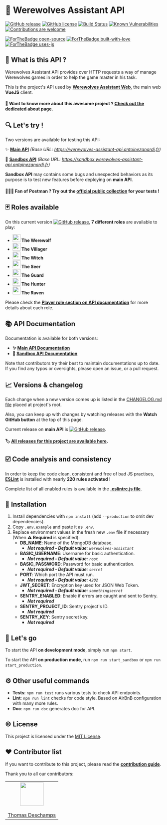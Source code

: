 # 🐺 Werewolves Assistant API

[![GitHub release](https://img.shields.io/github/release/antoinezanardi/werewolves-assistant-api.svg)](https://GitHub.com/antoinezanardi/werewolves-assistant-api/releases/)
[![GitHub license](https://img.shields.io/github/license/antoinezanardi/werewolves-assistant-api.svg)](https://github.com/antoinezanardi/https://img.shields.io/github/license/werewolves-assistant-api.svg/blob/master/LICENSE)
[![Build Status](https://travis-ci.org/antoinezanardi/werewolves-assistant-api.svg?branch=master)](https://travis-ci.org/antoinezanardi/werewolves-assistant-api)
[![Known Vulnerabilities](https://snyk.io/test/github/antoinezanardi/werewolves-assistant-api/badge.svg?targetFile=package.json)](https://snyk.io/test/github/antoinezanardi/werewolves-assistant-api?targetFile=package.json)
[![Contributions are welcome](https://img.shields.io/badge/contributions-welcome-brightgreen.svg?style=flat)](https://github.com/antoinezanardi/werewolves-assistant-api/issues)

[![ForTheBadge open-source](https://forthebadge.com/images/badges/open-source.svg)](https://forthebadge.com)
[![ForTheBadge built-with-love](http://ForTheBadge.com/images/badges/built-with-love.svg)](https://GitHub.com/antoinezanardi/)
[![ForTheBadge uses-js](http://ForTheBadge.com/images/badges/uses-js.svg)](https://GitHub.com/antoinezanardi/werewolves-assistant-api)

## 🐺 What is this API ?
Werewolves Assistant API provides over HTTP requests a way of manage Werewolves games in order to help the game master in his task.

This is the project's API used by [**Werewolves Assistant Web**](https://github.com/antoinezanardi/werewolves-assistant-web), the main web **VueJS** client.  

#### 🤔 Want to know more about this awesome project ? <a href="https://werewolves-assistant.antoinezanardi.fr/about" target="_blank">**Check out the dedicated about page**</a>.

## 🔍 Let's try !
Two versions are available for testing this API:

✨ <a href="https://werewolves-assistant-api.antoinezanardi.fr" target="_blank">**Main API**</a> _(Base URL: https://werewolves-assistant-api.antoinezanardi.fr)_

🔧 <a href="https://sandbox.werewolves-assistant-api.antoinezanardi.fr" target="_blank">**Sandbox API**</a> _(Base URL: https://sandbox.werewolves-assistant-api.antoinezanardi.fr)_

**Sandbox API** may contains some bugs and unexpected behaviors as its purpose is to test new features before deploying on **main API**.

#### 🚀🧑‍🚀 Fan of Postman ? Try out the [**official public collection**](https://www.getpostman.com/collections/d24ac6443fe18e0fe389) for your tests ! 

## 🃏 Roles available

On this current version [![GitHub release](https://img.shields.io/github/release/antoinezanardi/werewolves-assistant-api.svg)](https://GitHub.com/antoinezanardi/werewolves-assistant-api/releases/), **7 different roles** are available to play:

- **<img src="https://werewolves-assistant-api.antoinezanardi.fr/img/roles/werewolf.png" width="25"/> The Werewolf**
- **<img src="https://werewolves-assistant-api.antoinezanardi.fr/img/roles/villager.png" width="25"/> The Villager**
- **<img src="https://werewolves-assistant-api.antoinezanardi.fr/img/roles/witch.png" width="25"/> The Witch**
- **<img src="https://werewolves-assistant-api.antoinezanardi.fr/img/roles/seer.png" width="25"/> The Seer**
- **<img src="https://werewolves-assistant-api.antoinezanardi.fr/img/roles/guard.png" width="25"/> The Guard**
- **<img src="https://werewolves-assistant-api.antoinezanardi.fr/img/roles/hunter.png" width="25"/> The Hunter**
- **<img src="https://werewolves-assistant-api.antoinezanardi.fr/img/roles/raven.png" width="25"/> The Raven**

Please check the <a href="https://werewolves-assistant-api.antoinezanardi.fr/apidoc/#player-roles" target="_blank">**Player role section on API documentation**</a> for more details about each role.

## 📚 API Documentation
Documentation is available for both versions:

* **✨ [Main API Documentation](https://werewolves-assistant-api.antoinezanardi.fr/apidoc)**
* **🔧 [Sandbox API Documentation](https://sandbox.werewolves-assistant-api.antoinezanardi.fr/apidoc)**

Note that contributors try their best to maintain documentations up to date. If you find any typos or oversights, please open an issue, or a pull request.

## 📈 Versions & changelog
Each change when a new version comes up is listed in the <a href="https://github.com/antoinezanardi/werewolves-assistant-api/blob/master/CHANGELOG.md" target="_blank">CHANGELOG.md file</a> placed at project's root.

Also, you can keep up with changes by watching releases with the **Watch GitHub button** at the top of this page.

Current release on **main API** is [![GitHub release](https://img.shields.io/github/release/antoinezanardi/werewolves-assistant-api.svg)](https://GitHub.com/antoinezanardi/werewolves-assistant-api/releases/).

#### 🏷️ <a href="https://github.com/antoinezanardi/werewolves-assistant-api/releases" target="_blank">All releases for this project are available here</a>. 

## ☑️ Code analysis and consistency
In order to keep the code clean, consistent and free of bad JS practises, **[ESLint](https://eslint.org/)** is installed with nearly **220 rules activated** !

Complete list of all enabled rules is available in the **[.eslintrc.js file](https://github.com/antoinezanardi/werewolves-assistant-api/blob/master/.eslintrc.js)**.

## 🔨 Installation
1. Install dependencies with `npm install` (add `--production` to omit dev dependencies).
2. Copy `.env.example` and paste it as `.env`.
3. Replace environment values in the fresh new `.env` file if necessary (When **⚠️️ Required** is specified):
    * **DB_NAME**: Name of the MongoDB database. 
      - _**Not required - Default value**: `werewolves-assistant`_
    * **BASIC_USERNAME**: Username for basic authentication. 
      - _**Not required - Default value**: `root`_
    * **BASIC_PASSWORD**: Password for basic authentication. 
      - _**Not required - Default value**: `secret`_
    * **PORT**: Which port the API must run. 
      - _**Not required - Default value**: `4202`_
    * **JWT_SECRET**: Encryption key used for JSON Web Token. 
      - _**Not required - Default value**: `somethingsecret`_
    * **SENTRY_ENABLED**: Enable if errors are caught and sent to Sentry. 
      - _**Not required**_
    * **SENTRY_PROJECT_ID**: Sentry project's ID. 
      - _**Not required**_
    * **SENTRY_KEY**: Sentry secret key. 
      - _**Not required**_

## 🔌 Let's go
To start the API **on development mode**, simply run `npm start`.

To start the API **on production mode**, run `npm run start_sandbox` or `npm run start_production`.

## ⚙️ Other useful commands
- **Tests**: `npm run test` runs various tests to check API endpoints.
- **Lint**: `npm run lint` checks for code style. Based on AirBnB configuration with many more rules.
- **Doc**: `npm run doc` generates doc for API.

## ©️ License

This project is licensed under the [MIT License](http://opensource.org/licenses/MIT).

## ❤️ Contributor list

If you want to contribute to this project, please read the [**contribution guide**](https://github.com/antoinezanardi/werewolves-assistant-api/pulls/CONTRIBUTING.md).

Thank you to all our contributors:

<table>
    <tbody>
        <tr>
            <td align="center" valign="top">
                <a href="https://github.com/DeschampsThomas">
                    <img src="https://github.com/DeschampsThomas.png?s=75" width="75" height="75"><br/><br/>
                    Thomas Deschamps
                </a>
            </td>
        </tr>
    </tbody>
</table>